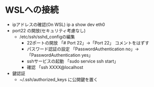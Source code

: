 # WSLへの接続
* ipアドレスの確認(On WSL)
  ip a show dev eth0
* port22 の開放(セキュリティ考慮なし)
  * /etc/ssh/sshd_configの編集
    * 22ポートの開放
      「# Port 22」→「Port 22」    コメントをはずす
    * パスワード認証の設定
      「PasswordAuthentication no」→「PasswordAuthentication yes」
    * sshサービスの起動
      「sudo service ssh start」
    * 確認
      「ssh XXXX@localhost
* 鍵認証
  * ~/.ssh/authorized_keys に公開鍵を置く
  
